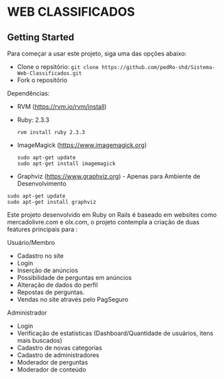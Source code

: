 # WEB CLASSIFICADOS
<!-- # [Homepage](http://) -->


## Getting Started

Para começar a usar este projeto, siga uma das opções abaixo:
* Clone o repsitório: `git clone https://github.com/pedRo-shd/Sistema-Web-Classificados.git`
* Fork o repositório

Dependências:
* RVM (https://rvm.io/rvm/install)

* Ruby: 2.3.3
  ```
  rvm install ruby 2.3.3
  ```

* ImageMagick (https://www.imagemagick.org)
  ```
  sudo apt-get update
  sudo apt-get install imagemagick
  ```

* Graphviz (https://www.graphviz.org) - Apenas para Ambiente de Desenvolvimento
 ```
 sudo apt-get update
 sudo apt-get install graphviz
 ```

Este projeto desenvolvido em Ruby on Rails é baseado em websites como mercadolivre.com e olx.com,
o projeto contempla a criação de duas features principais para :

  Usuário/Membro
  * Cadastro no site
  * Login
  * Inserção de anúncios
  * Possibilidade de perguntas em anúncios
  * Alteração de dados do perfil
  * Repostas de perguntas.
  * Vendas no site através pelo PagSeguro

  Administrador
  * Login
  * Verificação de estatísticas (Dashboard/Quantidade de usuários, itens mais buscados)
  * Cadastro de novas categorias
  * Cadastro de administradores
  * Moderador de perguntas
  * Moderador de conteúdo
